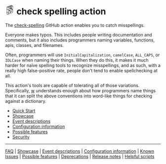 # <img alt="check-spelling logo" src="https://raw.githubusercontent.com/check-spelling/art/main/logo/spell-check.png" width="30"> check spelling action

The [check-spelling](https://github.com/marketplace/actions/check-spelling) GitHub action enables you to catch misspellings.

Everyone makes typos. This includes people writing documentation and comments,
but it also includes programmers naming variables, functions, apis, classes,
and filenames.

Often, programmers will use `InitialCapitalization`, `camelCase`,
`ALL_CAPS`, or `IDLCase` when naming their things. When they do this, it makes
it much harder for naïve spelling tools to recognize misspellings, and as such,
with a really high false-positive rate, people don't tend to enable spellchecking
at all.

This action's tools are capable of tolerating all of those variations.
Specifically, [w](https://raw.githubusercontent.com/jsoref/spelling/main/w) understands
enough about how programmers name things that it can split the above conventions
into word-like things for checking against a dictionary.

- [Quick Start](Quick-Start.md)
- [Showcase](Showcase.md)
- [Event descriptions](Event-descriptions.md)
- [Configuration information](Configuration-information.md)
- [Possible features](Possible-features.md)
- [Security](Security.md)

---
[FAQ](FAQ.md) | [Showcase](Showcase.md) | [Event descriptions](Event-descriptions.md) | [Configuration information](Configuration-information.md) | [Known Issues](Known-Issues.md) | [Possible features](Possible-features.md) | [Deprecations](Deprecations.md) | [Release notes](Release-notes.md) | [Helpful scripts](Helpful-scripts.md)
